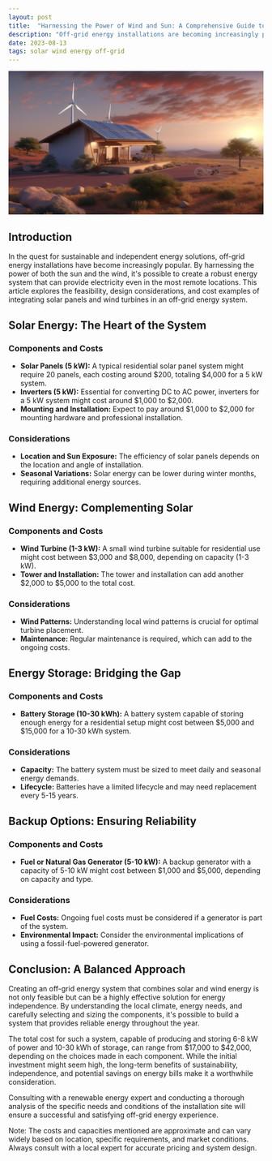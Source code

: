 ```yaml
---
layout: post
title:  "Harnessing the Power of Wind and Sun: A Comprehensive Guide to Off-Grid Energy Installation"
description: "Off-grid energy installations are becoming increasingly popular. This article explores the feasibility, design considerations, and cost examples of integrating solar panels and wind turbines in an off-grid energy system."
date: 2023-08-13
tags: solar wind energy off-grid
---
```


![An off-grid house equipped with solar panels and wind turbines](/assets/solar-wind.png)

## Introduction

In the quest for sustainable and independent energy solutions, off-grid energy installations have become increasingly popular. By harnessing the power of both the sun and the wind, it's possible to create a robust energy system that can provide electricity even in the most remote locations. This article explores the feasibility, design considerations, and cost examples of integrating solar panels and wind turbines in an off-grid energy system.

## Solar Energy: The Heart of the System

### Components and Costs
- **Solar Panels (5 kW):** A typical residential solar panel system might require 20 panels, each costing around $200, totaling $4,000 for a 5 kW system.
- **Inverters (5 kW):** Essential for converting DC to AC power, inverters for a 5 kW system might cost around $1,000 to $2,000.
- **Mounting and Installation:** Expect to pay around $1,000 to $2,000 for mounting hardware and professional installation.

### Considerations
- **Location and Sun Exposure:** The efficiency of solar panels depends on the location and angle of installation.
- **Seasonal Variations:** Solar energy can be lower during winter months, requiring additional energy sources.

## Wind Energy: Complementing Solar

### Components and Costs
- **Wind Turbine (1-3 kW):** A small wind turbine suitable for residential use might cost between $3,000 and $8,000, depending on capacity (1-3 kW).
- **Tower and Installation:** The tower and installation can add another $2,000 to $5,000 to the total cost.

### Considerations
- **Wind Patterns:** Understanding local wind patterns is crucial for optimal turbine placement.
- **Maintenance:** Regular maintenance is required, which can add to the ongoing costs.

## Energy Storage: Bridging the Gap

### Components and Costs
- **Battery Storage (10-30 kWh):** A battery system capable of storing enough energy for a residential setup might cost between $5,000 and $15,000 for a 10-30 kWh system.

### Considerations
- **Capacity:** The battery system must be sized to meet daily and seasonal energy demands.
- **Lifecycle:** Batteries have a limited lifecycle and may need replacement every 5-15 years.

## Backup Options: Ensuring Reliability

### Components and Costs
- **Fuel or Natural Gas Generator (5-10 kW):** A backup generator with a capacity of 5-10 kW might cost between $1,000 and $5,000, depending on capacity and type.

### Considerations
- **Fuel Costs:** Ongoing fuel costs must be considered if a generator is part of the system.
- **Environmental Impact:** Consider the environmental implications of using a fossil-fuel-powered generator.

## Conclusion: A Balanced Approach

Creating an off-grid energy system that combines solar and wind energy is not only feasible but can be a highly effective solution for energy independence. By understanding the local climate, energy needs, and carefully selecting and sizing the components, it's possible to build a system that provides reliable energy throughout the year.

The total cost for such a system, capable of producing and storing 6-8 kW of power and 10-30 kWh of storage, can range from $17,000 to $42,000, depending on the choices made in each component. While the initial investment might seem high, the long-term benefits of sustainability, independence, and potential savings on energy bills make it a worthwhile consideration.

Consulting with a renewable energy expert and conducting a thorough analysis of the specific needs and conditions of the installation site will ensure a successful and satisfying off-grid energy experience.

Note: The costs and capacities mentioned are approximate and can vary widely based on location, specific requirements, and market conditions. Always consult with a local expert for accurate pricing and system design.
